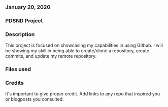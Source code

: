 ### January 20, 2020


### PDSND Project


### Description
This project is focused on showcasing my capabilities in using Github. I will be showing my skill in being able to create/clone a repository, create commits, and update my remote repository.

### Files used


### Credits
It's important to give proper credit. Add links to any repo that inspired you or blogposts you consulted.
